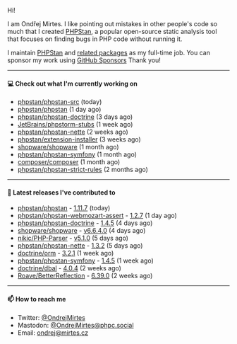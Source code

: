 Hi!

I am Ondřej Mirtes. I like pointing out mistakes in other people's code so much that I created [PHPStan](https://phpstan.org/), a popular open-source static analysis tool that focuses on finding bugs in PHP code without running it.

I maintain [PHPStan](https://github.com/phpstan/phpstan) and [related packages](https://github.com/phpstan/) as my full-time job. You can sponsor my work using [GitHub Sponsors](https://github.com/sponsors/ondrejmirtes) Thank you!

---

#### 💻 Check out what I'm currently working on

- [phpstan/phpstan-src](https://github.com/phpstan/phpstan-src) (today)
- [phpstan/phpstan](https://github.com/phpstan/phpstan) (1 day ago)
- [phpstan/phpstan-doctrine](https://github.com/phpstan/phpstan-doctrine) (3 days ago)
- [JetBrains/phpstorm-stubs](https://github.com/JetBrains/phpstorm-stubs) (1 week ago)
- [phpstan/phpstan-nette](https://github.com/phpstan/phpstan-nette) (2 weeks ago)
- [phpstan/extension-installer](https://github.com/phpstan/extension-installer) (3 weeks ago)
- [shopware/shopware](https://github.com/shopware/shopware) (1 month ago)
- [phpstan/phpstan-symfony](https://github.com/phpstan/phpstan-symfony) (1 month ago)
- [composer/composer](https://github.com/composer/composer) (1 month ago)
- [phpstan/phpstan-strict-rules](https://github.com/phpstan/phpstan-strict-rules) (2 months ago)

---

#### 🔭 Latest releases I've contributed to

- [phpstan/phpstan](https://github.com/phpstan/phpstan) - [1.11.7](https://github.com/phpstan/phpstan/releases/tag/1.11.7) (today)
- [phpstan/phpstan-webmozart-assert](https://github.com/phpstan/phpstan-webmozart-assert) - [1.2.7](https://github.com/phpstan/phpstan-webmozart-assert/releases/tag/1.2.7) (1 day ago)
- [phpstan/phpstan-doctrine](https://github.com/phpstan/phpstan-doctrine) - [1.4.5](https://github.com/phpstan/phpstan-doctrine/releases/tag/1.4.5) (4 days ago)
- [shopware/shopware](https://github.com/shopware/shopware) - [v6.6.4.0](https://github.com/shopware/shopware/releases/tag/v6.6.4.0) (4 days ago)
- [nikic/PHP-Parser](https://github.com/nikic/PHP-Parser) - [v5.1.0](https://github.com/nikic/PHP-Parser/releases/tag/v5.1.0) (5 days ago)
- [phpstan/phpstan-nette](https://github.com/phpstan/phpstan-nette) - [1.3.2](https://github.com/phpstan/phpstan-nette/releases/tag/1.3.2) (5 days ago)
- [doctrine/orm](https://github.com/doctrine/orm) - [3.2.1](https://github.com/doctrine/orm/releases/tag/3.2.1) (1 week ago)
- [phpstan/phpstan-symfony](https://github.com/phpstan/phpstan-symfony) - [1.4.5](https://github.com/phpstan/phpstan-symfony/releases/tag/1.4.5) (1 week ago)
- [doctrine/dbal](https://github.com/doctrine/dbal) - [4.0.4](https://github.com/doctrine/dbal/releases/tag/4.0.4) (2 weeks ago)
- [Roave/BetterReflection](https://github.com/Roave/BetterReflection) - [6.39.0](https://github.com/Roave/BetterReflection/releases/tag/6.39.0) (2 weeks ago)

---

#### 📫 How to reach me

- Twitter: [@OndrejMirtes](https://twitter.com/ondrejmirtes)
- Mastodon: [@OndrejMirtes@phpc.social](https://phpc.social/@OndrejMirtes)
- Email: [ondrej@mirtes.cz](mailto:ondrej@mirtes.cz)
